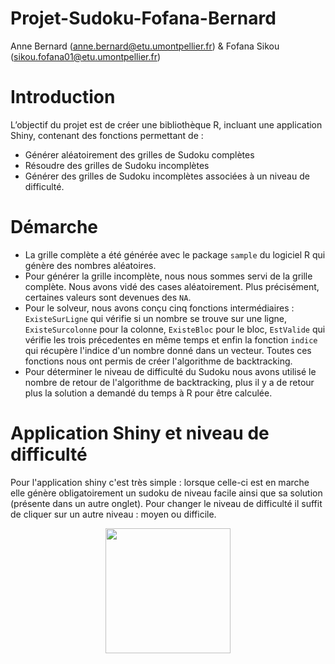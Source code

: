 # Projet-Sudoku-Fofana-Bernard
Anne Bernard (anne.bernard@etu.umontpellier.fr)  & Fofana Sikou (sikou.fofana01@etu.umontpellier.fr)
# Introduction
L’objectif du projet est de créer une bibliothèque R, incluant une application Shiny, contenant
des fonctions permettant de :
- Générer aléatoirement des grilles de Sudoku complètes
- Résoudre des grilles de Sudoku incomplètes
- Générer des grilles de Sudoku incomplètes associées à un niveau de difficulté.

# Démarche
- La grille complète a été générée avec le package ``sample`` du logiciel R qui génère des nombres aléatoires.
- Pour générer la grille incomplète, nous nous sommes servi de la grille complète. Nous avons vidé des cases aléatoirement. Plus précisément, certaines valeurs sont devenues des ```NA```.
- Pour le solveur, nous avons conçu cinq fonctions intermédiaires : ``ExisteSurLigne`` qui vérifie si un nombre se trouve sur une ligne, ``ExisteSurcolonne`` pour la colonne, ``ExisteBloc`` pour le bloc, ``EstValide`` qui vérifie les trois précedentes en même temps et enfin la fonction ``indice`` qui récupère l'indice d'un nombre donné dans un vecteur. Toutes ces fonctions nous ont permis de créer l'algorithme de backtracking. 
- Pour déterminer le niveau de difficulté du Sudoku nous avons utilisé le nombre de retour de l'algorithme de backtracking, plus il y a de retour plus la solution a demandé du temps à R pour être calculée.


# Application Shiny et niveau de difficulté

Pour l'application shiny c'est très simple : lorsque celle-ci est en marche elle génère obligatoirement un sudoku de niveau facile ainsi que sa solution (présente dans un autre onglet). Pour changer le niveau de difficulté il suffit de cliquer sur un autre niveau : moyen ou difficile. 


<p align="center">
  <img src="" width=200 title="">
</p>
